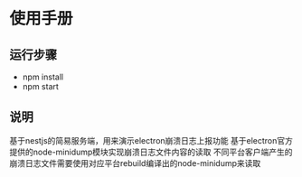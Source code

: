 # 使用手册
## 运行步骤
* npm install
* npm start

## 说明
基于nestjs的简易服务端，用来演示electron崩溃日志上报功能
基于electron官方提供的node-minidump模块实现崩溃日志文件内容的读取
不同平台客户端产生的崩溃日志文件需要使用对应平台rebuild编译出的node-minidump来读取
